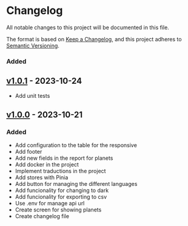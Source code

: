 # Changelog

All notable changes to this project will be documented in this file.

The format is based on [Keep a Changelog](https://keepachangelog.com/en/1.0.0/),
and this project adheres to [Semantic Versioning](https://semver.org/spec/v2.0.0.html).

### Added

## [v1.0.1](https://github.com/achoquemamani/qubeyond/blob/v1.0.1/CHANGELOG.md) - 2023-10-24

- Add unit tests

## [v1.0.0](https://github.com/achoquemamani/qubeyond/blob/v1.0.0/CHANGELOG.md) - 2023-10-21

### Added

- Add configuration to the table for the responsive
- Add footer
- Add new fields in the report for planets
- Add docker in the project
- Implement traductions in the project
- Add stores with Pinia
- Add button for managing the different languages
- Add funcionality for changing to dark
- Add funcionality for exporting to csv
- Use .env for manage api url
- Create screen for showing planets
- Create changelog file